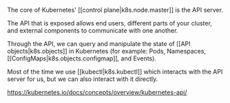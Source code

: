 
The core of Kubernetes' [[control plane|k8s.node.master]] is the API server.

The API that is exposed allows end users, different parts of your cluster, and external components to communicate with one another.

Through the API, we can query and manipulate the state of [[API objects|k8s.objects]] in Kubernetes (for example: Pods, Namespaces, [[ConfigMaps|k8s.objects.configmap]], and Events).

Most of the time we use [[kubectl|k8s.kubectl]] which interacts with the API server for us, but we can also interact with it directly.

https://kubernetes.io/docs/concepts/overview/kubernetes-api/